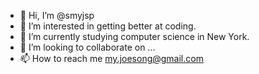 - 👋 Hi, I’m @smyjsp
- 👀 I’m interested in getting better at coding.
- 🌱 I’m currently studying computer science in New York.
- 💞️ I’m looking to collaborate on ...
- 📫 How to reach me my.joesong@gmail.com

<!---
smyjsp/smyjsp is a ✨ special ✨ repository because its `README.md` (this file) appears on your GitHub profile.
You can click the Preview link to take a look at your changes.
--->
